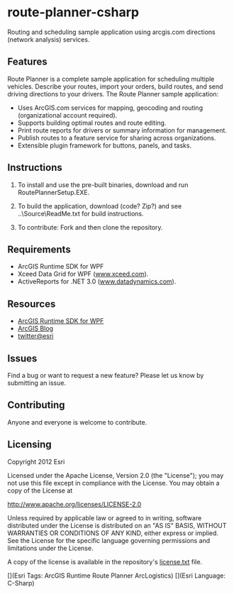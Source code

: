 # route-planner-csharp

Routing and scheduling sample application using arcgis.com directions (network analysis) services.

## Features

Route Planner is a complete sample application for scheduling multiple vehicles.  Describe your routes, import your orders, build routes, and send driving directions to your drivers.
The Route Planner sample application:
* Uses ArcGIS.com services for mapping, geocoding and routing (organizational account required).
* Supports building optimal routes and route editing.
* Print route reports for drivers or summary information for management.
* Publish routes to a feature service for sharing across organizations.
* Extensible plugin framework for buttons, panels, and tasks.


## Instructions

1. To install and use the pre-built binaries, download and run RoutePlannerSetup.EXE.

2. To build the application, download (code? Zip?) and see ..\Source\ReadMe.txt for build instructions. 

3. To contribute: Fork and then clone the repository.


## Requirements

* ArcGIS Runtime SDK for WPF
* Xceed Data Grid for WPF (www.xceed.com).
* ActiveReports for .NET 3.0 (www.datadynamics.com).

## Resources

* [ArcGIS Runtime SDK for WPF](http://resources.arcgis.com/en/communities/runtime-wpf/index.html)
* [ArcGIS Blog](http://blogs.esri.com/esri/arcgis/)
* [twitter@esri](http://twitter.com/esri)

## Issues

Find a bug or want to request a new feature?  Please let us know by submitting an issue.

## Contributing

Anyone and everyone is welcome to contribute. 

## Licensing

Copyright 2012 Esri

Licensed under the Apache License, Version 2.0 (the "License");
you may not use this file except in compliance with the License.
You may obtain a copy of the License at

   http://www.apache.org/licenses/LICENSE-2.0

Unless required by applicable law or agreed to in writing, software
distributed under the License is distributed on an "AS IS" BASIS,
WITHOUT WARRANTIES OR CONDITIONS OF ANY KIND, either express or implied.
See the License for the specific language governing permissions and
limitations under the License.

A copy of the license is available in the repository's [license.txt]( https://raw.github.com/Esri/route-planner-cs/master/license.txt) file.

[](Esri Tags: ArcGIS Runtime Route Planner ArcLogistics)
[](Esri Language: C-Sharp)
